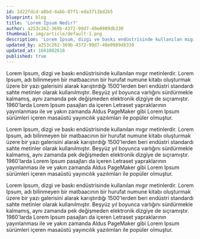```yaml
---
id: 1d22fdcd-a8bd-4abb-87f1-eda3711bd2b5
blueprint: blog
title: 'Lorem Ipsum Nedir?'
author: a253c262-369b-4372-99d7-40e0989db330
thumbnail: img/article/default-1.png
description: 'Lorem Ipsum, dizgi ve baskı endüstrisinde kullanılan mıgır metinlerdir. Lorem Ipsum, adı bilinmeyen bir matbaacının bir hurufat numune kitabı oluşturmak üzere bir yazı galerisini alarak karıştırdığı 1500'
updated_by: a253c262-369b-4372-99d7-40e0989db330
updated_at: 1661082618
published: true
---
```

Lorem Ipsum, dizgi ve baskı endüstrisinde kullanılan mıgır metinlerdir. Lorem Ipsum, adı bilinmeyen bir matbaacının bir hurufat numune kitabı oluşturmak üzere bir yazı galerisini alarak karıştırdığı 1500'lerden beri endüstri standardı sahte metinler olarak kullanılmıştır. Beşyüz yıl boyunca varlığını sürdürmekle kalmamış, aynı zamanda pek değişmeden elektronik dizgiye de sıçramıştır. 1960'larda Lorem Ipsum pasajları da içeren Letraset yapraklarının yayınlanması ile ve yakın zamanda Aldus PageMaker gibi Lorem Ipsum sürümleri içeren masaüstü yayıncılık yazılımları ile popüler olmuştur.

Lorem Ipsum, dizgi ve baskı endüstrisinde kullanılan mıgır metinlerdir. Lorem Ipsum, adı bilinmeyen bir matbaacının bir hurufat numune kitabı oluşturmak üzere bir yazı galerisini alarak karıştırdığı 1500'lerden beri endüstri standardı sahte metinler olarak kullanılmıştır. Beşyüz yıl boyunca varlığını sürdürmekle kalmamış, aynı zamanda pek değişmeden elektronik dizgiye de sıçramıştır. 1960'larda Lorem Ipsum pasajları da içeren Letraset yapraklarının yayınlanması ile ve yakın zamanda Aldus PageMaker gibi Lorem Ipsum sürümleri içeren masaüstü yayıncılık yazılımları ile popüler olmuştur.

Lorem Ipsum, dizgi ve baskı endüstrisinde kullanılan mıgır metinlerdir. Lorem Ipsum, adı bilinmeyen bir matbaacının bir hurufat numune kitabı oluşturmak üzere bir yazı galerisini alarak karıştırdığı 1500'lerden beri endüstri standardı sahte metinler olarak kullanılmıştır. Beşyüz yıl boyunca varlığını sürdürmekle kalmamış, aynı zamanda pek değişmeden elektronik dizgiye de sıçramıştır. 1960'larda Lorem Ipsum pasajları da içeren Letraset yapraklarının yayınlanması ile ve yakın zamanda Aldus PageMaker gibi Lorem Ipsum sürümleri içeren masaüstü yayıncılık yazılımları ile popüler olmuştur.